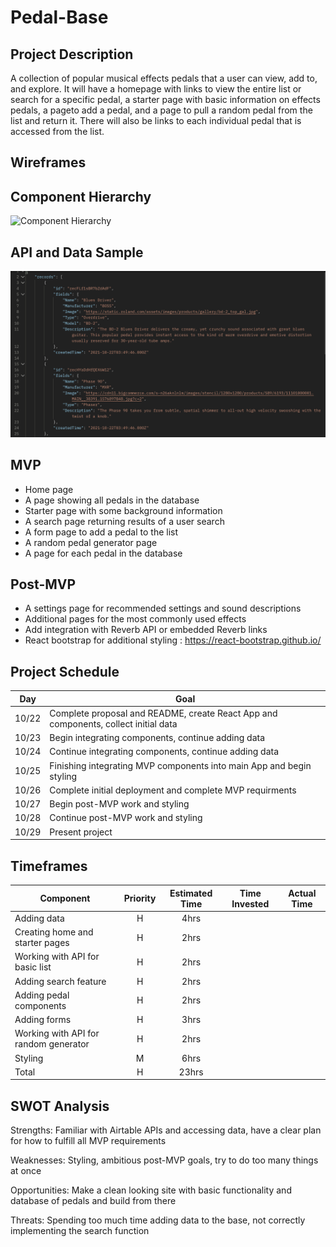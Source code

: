 # Pedal-Base

## Project Description

A collection of popular musical effects pedals that a user can view, add to, and explore. It will have a homepage with links to view the entire list or search for a specific pedal, a starter page with basic information on effects pedals, a pageto add a pedal, and a page to pull a random pedal from the list and return it. There will also be links to each individual pedal that is accessed from the list.

## Wireframes


## Component Hierarchy
![Component Hierarchy](assests/component-hierarchy.png)

## API and Data Sample

![API Date Sample](assets/postman-snippet.png)

## MVP

- Home page
- A page showing all pedals in the database
- Starter page with some background information
- A search page returning results of a user search
- A form page to add a pedal to the list
- A random pedal generator page
- A page for each pedal in the database

## Post-MVP

- A settings page for recommended settings and sound descriptions
- Additional pages for the most commonly used effects
- Add integration with Reverb API or embedded Reverb links
- React bootstrap for additional styling : https://react-bootstrap.github.io/

## Project Schedule

Day | Goal 
--- | --- 
10/22 | Complete proposal and README, create React App and components, collect initial data
10/23 | Begin integrating components, continue adding data
10/24 | Continue integrating components, continue adding data
10/25 | Finishing integrating MVP components into main App and begin styling
10/26 | Complete initial deployment and complete MVP requirments
10/27 | Begin post-MVP work and styling
10/28 | Continue post-MVP work and styling
10/29 | Present project

## Timeframes

| Component | Priority | Estimated Time | Time Invested | Actual Time |
| --- | :---: |  :---: | :---: | :---: |
| Adding data | H | 4hrs|  |  |
| Creating home and starter pages | H | 2hrs|  |  |
| Working with API for basic list| H | 2hrs|  |  |
| Adding search feature | H | 2hrs|  |  |
| Adding pedal components| H | 2hrs|  |  |
| Adding forms | H | 3hrs|  |  |
| Working with API for random generator| H | 2hrs|  |  |
| Styling | M | 6hrs|  |  |
| Total | H | 23hrs| |  |



## SWOT Analysis

Strengths: Familiar with Airtable APIs and accessing data, have a clear plan for how to fulfill all MVP requirements

Weaknesses: Styling, ambitious post-MVP goals, try to do too many things at once

Opportunities: Make a clean looking site with basic functionality and database of pedals and build from there

Threats: Spending too much time adding data to the base, not correctly implementing the search function
